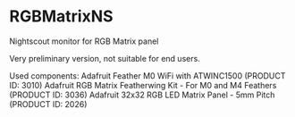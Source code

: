 # RGBMatrixNS
Nightscout monitor for RGB Matrix panel

Very preliminary version, not suitable for end users.

Used components:
Adafruit Feather M0 WiFi with ATWINC1500 (PRODUCT ID: 3010)
Adafruit RGB Matrix Featherwing Kit - For M0 and M4 Feathers (PRODUCT ID: 3036)
Adafruit 32x32 RGB LED Matrix Panel - 5mm Pitch (PRODUCT ID: 2026)
